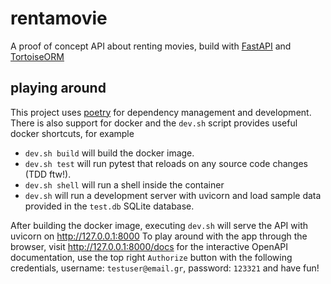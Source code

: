 # rentamovie

A proof of concept API about renting movies, build with [FastAPI](https://fastapi.tiangolo.com/) and [TortoiseORM](https://tortoise-orm.readthedocs.io/en/latest/) 


## playing around

This project uses [poetry](https://python-poetry.org/) for dependency management and development.
There is also support for docker and the `dev.sh` script provides useful docker shortcuts, for example
- `dev.sh build` will build the docker image.
- `dev.sh test` will run pytest that reloads on any source code changes (TDD ftw!).
- `dev.sh shell` will run a shell inside the container
- `dev.sh` will run a development server with uvicorn and load sample data provided in the `test.db` SQLite database.
    
After building the docker image, executing `dev.sh` will serve the API with uvicorn on http://127.0.0.1:8000
To play around with the app through the browser, visit http://127.0.0.1:8000/docs
for the interactive OpenAPI documentation, use the top right `Authorize` button with 
the following credentials, username: `testuser@email.gr`, password: `123321` and have fun!
